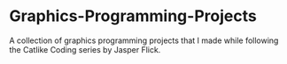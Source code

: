 # Graphics-Programming-Projects
A collection of graphics programming projects that I made while following the Catlike Coding series by Jasper Flick. 
